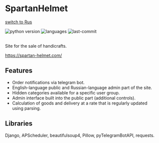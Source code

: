 # SpartanHelmet
[switch to Rus](README.RUS.md)


![python version](https://img.shields.io/badge/python-3.8.10-brightgreen)
![languages](https://img.shields.io/github/languages/top/geekk0/SpartanHelmet)
![last-commit](https://img.shields.io/github/last-commit/geekk0/SpartanHelmet)

<br>Site for the sale of handicrafts.

https://spartan-helmet.com/

## Features

- Order notifications via telegram bot.
- English-language public and Russian-language admin part of the site. 
- Hidden categories available for a specific user group.
- Admin interface built into the public part (additional controls).
- Calculation of goods and delivery at a rate that is regularly updated using parsing.

## Libraries

Django, APScheduler, beautifulsoup4, Pillow, pyTelegramBotAPI, requests.